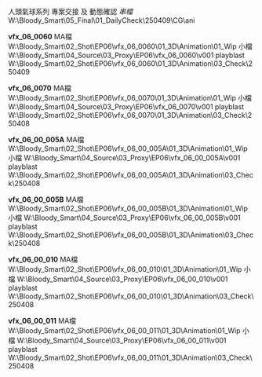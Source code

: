 人頭氣球系列 專案交接 及 動態確認
*串檔*
	W:\Bloody_Smart\05_Final\01_DailyCheck\250409\CG\ani


**vfx_06_0060**
MA檔
	W:\Bloody_Smart\02_Shot\EP06\vfx_06_0060\01_3D\Animation\01_Wip
小檔
	W:\Bloody_Smart\04_Source\03_Proxy\EP06\vfx_06_0060\v001
playblast
	W:\Bloody_Smart\02_Shot\EP06\vfx_06_0060\01_3D\Animation\03_Check\250409


**vfx_06_0070**
MA檔
	W:\Bloody_Smart\02_Shot\EP06\vfx_06_0070\01_3D\Animation\01_Wip
小檔
	W:\Bloody_Smart\04_Source\03_Proxy\EP06\vfx_06_0070\v001
playblast
	W:\Bloody_Smart\02_Shot\EP06\vfx_06_0070\01_3D\Animation\03_Check\250408


**vfx_06_00_005A**
MA檔
	W:\Bloody_Smart\02_Shot\EP06\vfx_06_00_005A\01_3D\Animation\01_Wip
小檔
	W:\Bloody_Smart\04_Source\03_Proxy\EP06\vfx_06_00_005A\v001
playblast
	W:\Bloody_Smart\02_Shot\EP06\vfx_06_00_005A\01_3D\Animation\03_Check\250408


**vfx_06_00_005B**
MA檔
	W:\Bloody_Smart\02_Shot\EP06\vfx_06_00_005B\01_3D\Animation\01_Wip
小檔
	W:\Bloody_Smart\04_Source\03_Proxy\EP06\vfx_06_00_005B\v001
playblast
	W:\Bloody_Smart\02_Shot\EP06\vfx_06_00_005B\01_3D\Animation\03_Check\250408


**vfx_06_00_010**
MA檔
	W:\Bloody_Smart\02_Shot\EP06\vfx_06_00_010\01_3D\Animation\01_Wip
小檔
	W:\Bloody_Smart\04_Source\03_Proxy\EP06\vfx_06_00_010\v001
	playblast
	W:\Bloody_Smart\02_Shot\EP06\vfx_06_00_010\01_3D\Animation\03_Check\250408


**vfx_06_00_011**
MA檔
	W:\Bloody_Smart\02_Shot\EP06\vfx_06_00_011\01_3D\Animation\01_Wip
小檔
	W:\Bloody_Smart\04_Source\03_Proxy\EP06\vfx_06_00_011\v001
playblast
	W:\Bloody_Smart\02_Shot\EP06\vfx_06_00_011\01_3D\Animation\03_Check\250408